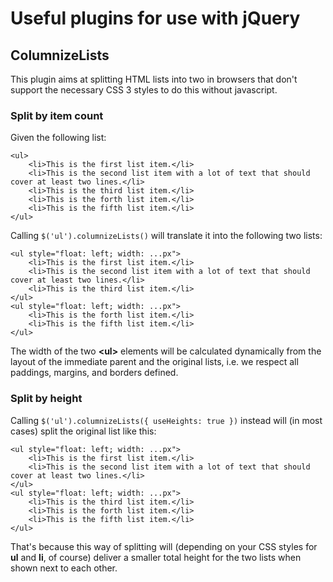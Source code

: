 # Useful plugins for use with jQuery

## ColumnizeLists

This plugin aims at splitting HTML lists into two in browsers that don't support the necessary CSS 3 styles to do this without javascript.

### Split by item count

Given the following list:

    <ul>
        <li>This is the first list item.</li>
        <li>This is the second list item with a lot of text that should cover at least two lines.</li>
        <li>This is the third list item.</li>
        <li>This is the forth list item.</li>
        <li>This is the fifth list item.</li>
    </ul>

Calling <code>$('ul').columnizeLists()</code> will translate it into the following two lists:

    <ul style="float: left; width: ...px">
        <li>This is the first list item.</li>
        <li>This is the second list item with a lot of text that should cover at least two lines.</li>
        <li>This is the third list item.</li>
    </ul>
    <ul style="float: left; width: ...px">
        <li>This is the forth list item.</li>
        <li>This is the fifth list item.</li>
    </ul>

The width of the two **&lt;ul>** elements will be calculated dynamically from the layout of the immediate parent and the original lists, i.e. we respect all paddings, margins, and borders defined.

### Split by height

Calling <code>$('ul').columnizeLists({ useHeights: true })</code> instead will (in most cases) split the original list like this:

    <ul style="float: left; width: ...px">
        <li>This is the first list item.</li>
        <li>This is the second list item with a lot of text that should cover at least two lines.</li>
    </ul>
    <ul style="float: left; width: ...px">
        <li>This is the third list item.</li>
        <li>This is the forth list item.</li>
        <li>This is the fifth list item.</li>
    </ul>

That's because this way of splitting will (depending on your CSS styles for **ul** and **li**, of course) deliver a smaller total height for the two lists when shown next to each other.